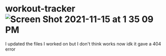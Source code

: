 # workout-tracker![Screen Shot 2021-11-15 at 1 35 09 PM](https://user-images.githubusercontent.com/81532183/141843079-a1a30ec7-a4ae-4ea0-89fa-4bed1b0e69b1.png)
I updated the files I worked on but I don't think works now idk it gave a 404 error
